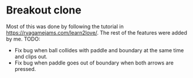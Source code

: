 # Breakout clone

Most of this was done by following the tutorial in https://rvagamejams.com/learn2love/. The rest of the features were added by me. TODO:
- Fix bug when ball collides with paddle and boundary at the same time and clips out.
- Fix bug when paddle goes out of boundary when both arrows are pressed.
